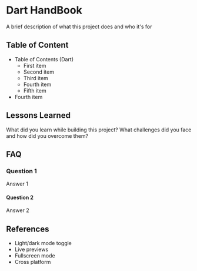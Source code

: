 
# Dart HandBook

A brief description of what this project does and who it's for

## Table of Content

- Table of Contents (Dart)
  - First item
  - Second item
  - Third item
  - Fourth item  
  - Fifth item
- Fourth item

## Lessons Learned

What did you learn while building this project? What challenges did you face and how did you overcome them?

## FAQ

### Question 1

Answer 1

#### Question 2

Answer 2

## References

- Light/dark mode toggle
- Live previews
- Fullscreen mode
- Cross platform
